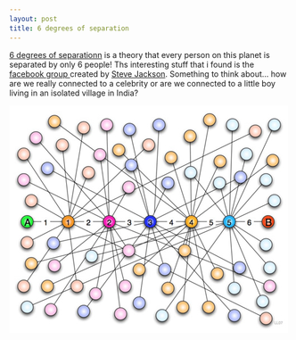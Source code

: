 ```yaml
---
layout: post
title: 6 degrees of separation
---
```


[6 degrees of separationn](http://en.wikipedia.org/wiki/Six_degrees_of_separation) is a theory that every person on this planet is separated by only 6 people! Ths interesting stuff that i found is the [facebook group ](http://www.facebook.com/group.php?gid=8900080125)created by [Steve Jackson](http://www.steve-jackson.net/six_degrees/index.html). Something to think about... how are we really connected to a celebrity or are we connected to a little boy living in an isolated village in India?

![](/img/six_degrees_of_separation.jpg "six_degrees_of_separation")
